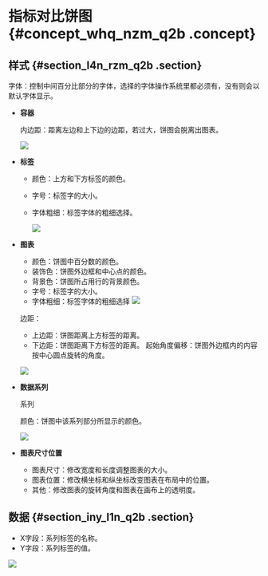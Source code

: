# 指标对比饼图 {#concept_whq_nzm_q2b .concept}

## 样式 {#section_l4n_rzm_q2b .section}

字体：控制中间百分比部分的字体，选择的字体操作系统里都必须有，没有则会以默认字体显示。

-   **容器**

    内边距：距离左边和上下边的边距，若过大，饼图会脱离出图表。

    ![](http://static-aliyun-doc.oss-cn-hangzhou.aliyuncs.com/assets/img/16966/15343161119444_zh-CN.png)

-   **标签**
    -   颜色：上方和下方标签的颜色。
    -   字号：标签字的大小。
    -   字体粗细：标签字体的粗细选择。

        ![](http://static-aliyun-doc.oss-cn-hangzhou.aliyuncs.com/assets/img/16966/15343161119445_zh-CN.png)

-   **图表**

    -   颜色：饼图中百分数的颜色。
    -   装饰色：饼图外边框和中心点的颜色。
    -   背景色：饼图所占用行的背景颜色。
    -   字号：标签字的大小。
    -   字体粗细：标签字体的粗细选择
    ![](http://static-aliyun-doc.oss-cn-hangzhou.aliyuncs.com/assets/img/16966/15343161119446_zh-CN.png)

    边距：

    -   上边距：饼图距离上方标签的距离。
    -   下边距：饼图距离下方标签的距离。
    起始角度偏移：饼图外边框内的内容按中心圆点旋转的角度。

    ![](http://static-aliyun-doc.oss-cn-hangzhou.aliyuncs.com/assets/img/16966/15343161119447_zh-CN.png)

-   **数据系列**

    系列

    颜色：饼图中该系列部分所显示的颜色。

    ![](http://static-aliyun-doc.oss-cn-hangzhou.aliyuncs.com/assets/img/16966/15343161119448_zh-CN.png)

-   **图表尺寸位置**
    -   图表尺寸：修改宽度和长度调整图表的大小。
    -   图表位置：修改横坐标和纵坐标改变图表在布局中的位置。
    -   其他：修改图表的旋转角度和图表在画布上的透明度。

## 数据 {#section_iny_l1n_q2b .section}

-   X字段：系列标签的名称。
-   Y字段：系列标签的值。

![](http://static-aliyun-doc.oss-cn-hangzhou.aliyuncs.com/assets/img/16966/15343161119450_zh-CN.png)

